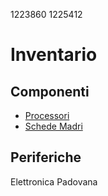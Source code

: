 1223860
1225412

# Inventario

## Componenti
- [Processori](./componenti/processori.md)
- [Schede Madri](./componenti/schede_madri.md)

## Periferiche


Elettronica Padovana
